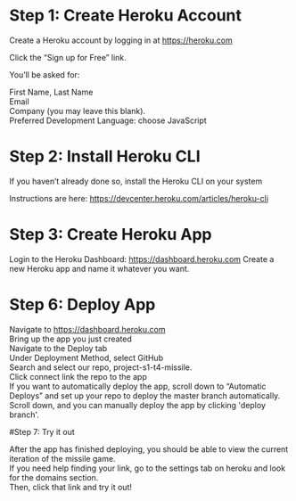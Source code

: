 # Step 1: Create Heroku Account

Create a Heroku account by logging in at https://heroku.com

Click the “Sign up for Free” link.

You’ll be asked for:

First Name, Last Name  
Email  
Company (you may leave this blank).    
Preferred Development Language: choose JavaScript  

# Step 2: Install Heroku CLI

If you haven’t already done so, install the Heroku CLI on your system

Instructions are here: https://devcenter.heroku.com/articles/heroku-cli

# Step 3: Create Heroku App

Login to the Heroku Dashboard: https://dashboard.heroku.com
Create a new Heroku app and name it whatever you want.

# Step 6: Deploy App

Navigate to https://dashboard.heroku.com  
Bring up the app you just created  
Navigate to the Deploy tab  
Under Deployment Method, select GitHub  
Search and select our repo, project-s1-t4-missile.  
Click connect link the repo to the app  
If you want to automatically deploy the app, scroll down to “Automatic Deploys” and set up your repo to deploy the master branch automatically.  
Scroll down, and you can manually deploy the app by clicking 'deploy branch'.  

#Step 7: Try it out

After the app has finished deploying, you should be able to view the current iteration of the missile game.    
If you need help finding your link, go to the settings tab on heroku and look for the domains section.  
Then, click that link and try it out!
